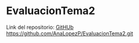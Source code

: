 # EvaluacionTema2

Link del repositorio:
[GitHUb](https://github.com/AnaLopezP/EvaluacionTema2.git)
https://github.com/AnaLopezP/EvaluacionTema2.git
